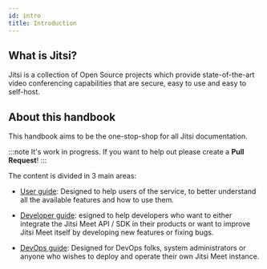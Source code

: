 ```yaml
---
id: intro
title: Introduction
---
```


## What is Jitsi?

Jitsi is a collection of Open Source projects which provide state-of-the-art video conferencing
capabilities that are secure, easy to use and easy to self-host.

## About this handbook

This handbook aims to be the one-stop-shop for all Jitsi documentation.

:::note It's work in progress.
If you want to help out please create a **Pull Request**!
:::

The content is divided in 3 main areas:

* [User guide](user-guide/user-guide.md): Designed to help users of the service, to better
understand all the available features and how to use them.

* [Developer guide](dev-guide/dev-guide.md): esigned to help developers who want to either
integrate the Jitsi Meet API / SDK in their products or want to improve Jitsi Meet
itself by developing new features or fixing bugs.

* [DevOps guide](devops-guide/devops-guide.md): Designed for DevOps folks, system administrators
or anyone who wishes to deploy and operate their own Jitsi Meet instance.

